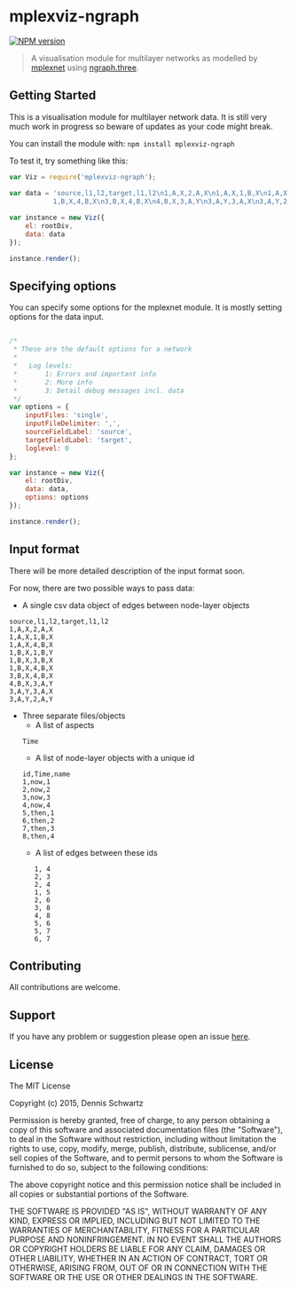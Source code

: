 # mplexviz-ngraph

[![NPM version](http://img.shields.io/npm/v/mplexviz-ngraph.svg)](https://www.npmjs.org/package/mplexviz-ngraph) 

>  A visualisation module for multilayer networks as modelled by [mplexnet](https://github.com/DennisSchwartz/mplexnet)
 using [ngraph.three](https://github.com/anvaka/ngraph.three).

## Getting Started
This is a visualisation module for multilayer network data. It is still very much work in progress so beware 
of updates  as your code might break.

You can install the module with: `npm install mplexviz-ngraph`

To test it, try something like this:

```javascript
var Viz = require('mplexviz-ngraph');

var data = 'source,l1,l2,target,l1,l2\n1,A,X,2,A,X\n1,A,X,1,B,X\n1,A,X,4,B,X\n1,B,X,1,B,Y\n1,B,X,3,B,X\n\
           1,B,X,4,B,X\n3,B,X,4,B,X\n4,B,X,3,A,Y\n3,A,Y,3,A,X\n3,A,Y,2,A,Y';
           
var instance = new Viz({
    el: rootDiv,
    data: data
});

instance.render();

```

## Specifying options

You can specify some options for the mplexnet module. It is mostly setting options for the data input. 

```javascript

/*
 * These are the default options for a network
 *
 *   Log levels:
 *       1: Errors and important info
 *       2: More info
 *       3: Detail debug messages incl. data
 */
var options = {
    inputFiles: 'single',
    inputFileDelimiter: ',',
    sourceFieldLabel: 'source',
    targetFieldLabel: 'target',
    loglevel: 0
};

var instance = new Viz({
    el: rootDiv,
    data: data,
    options: options
});

instance.render();

```

## Input format

There will be more detailed description of the input format soon.

For now, there are two possible ways to pass data:

* A single csv data object of edges between node-layer objects
```
source,l1,l2,target,l1,l2
1,A,X,2,A,X
1,A,X,1,B,X
1,A,X,4,B,X
1,B,X,1,B,Y
1,B,X,3,B,X
1,B,X,4,B,X
3,B,X,4,B,X
4,B,X,3,A,Y
3,A,Y,3,A,X
3,A,Y,2,A,Y
```
* Three separate files/objects 
    * A list of aspects
    ```
    Time
    ```
    * A list of node-layer objects with a unique id
    ```
    id,Time,name
    1,now,1
    2,now,2
    3,now,3
    4,now,4
    5,then,1
    6,then,2
    7,then,3
    8,then,4
    ```
    * A list of edges between these ids
    ```source, target
       1, 4
       2, 3
       2, 4
       1, 5
       2, 6
       3, 8
       4, 8
       5, 6
       5, 7
       6, 7
   
    ```


## Contributing

All contributions are welcome.

## Support

If you have any problem or suggestion please open an issue [here](https://github.com/DennisSchwartz/mplexviz-ngraph/issues).

## License 

The MIT License

Copyright (c) 2015, Dennis Schwartz

Permission is hereby granted, free of charge, to any person
obtaining a copy of this software and associated documentation
files (the "Software"), to deal in the Software without
restriction, including without limitation the rights to use,
copy, modify, merge, publish, distribute, sublicense, and/or sell
copies of the Software, and to permit persons to whom the
Software is furnished to do so, subject to the following
conditions:

The above copyright notice and this permission notice shall be
included in all copies or substantial portions of the Software.

THE SOFTWARE IS PROVIDED "AS IS", WITHOUT WARRANTY OF ANY KIND,
EXPRESS OR IMPLIED, INCLUDING BUT NOT LIMITED TO THE WARRANTIES
OF MERCHANTABILITY, FITNESS FOR A PARTICULAR PURPOSE AND
NONINFRINGEMENT. IN NO EVENT SHALL THE AUTHORS OR COPYRIGHT
HOLDERS BE LIABLE FOR ANY CLAIM, DAMAGES OR OTHER LIABILITY,
WHETHER IN AN ACTION OF CONTRACT, TORT OR OTHERWISE, ARISING
FROM, OUT OF OR IN CONNECTION WITH THE SOFTWARE OR THE USE OR
OTHER DEALINGS IN THE SOFTWARE.
